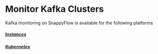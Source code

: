 # Monitor Kafka Clusters

Kafka monitoring on SnappyFlow is available for the following platforms

##### [Instances](/docs/selfhosted-turbo/integrations/kafka/kafka_instances)

##### [Kubernetes](/docs/selfhosted-turbo/integrations/kafka/kafka_kubernetes)

